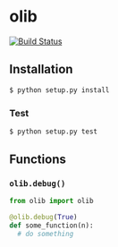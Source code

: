 # olib

[![Build Status](https://travis-ci.org/stolpeo/olib.svg?branch=master)](https://travis-ci.org/stolpeo/olib)

## Installation

```bash
$ python setup.py install
```

### Test

```bash
$ python setup.py test
```

## Functions

### `olib.debug()`

```python
from olib import olib

@olib.debug(True)
def some_function(n):
  # do something
```
